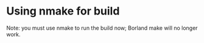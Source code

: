 # Using nmake for build

Note: you must use nmake to run the build now; Borland make will no longer work.
